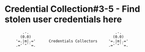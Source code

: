 # Credential Collection#3-5 - Find stolen user credentials here

            .-.                                       .-.
           (0.0)                                     (0.0)
         '=.|m|.='      Credentials Collectors     '=.|m|.='  
         .='`"``=.                                 .='`"``=.


